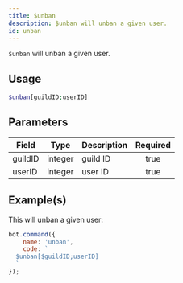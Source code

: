 ```yaml
---
title: $unban
description: $unban will unban a given user.
id: unban
---
```


`$unban` will unban a given user.

## Usage

```php
$unban[guildID;userID]
```

## Parameters

| Field   | Type    | Description | Required |
|---------|---------|-------------|:--------:|
| guildID | integer | guild ID    |   true   |
| userID  | integer | user ID     |   true   |

## Example(s)

This will unban a given user:

```javascript
bot.command({
    name: 'unban',
    code: `
  $unban[$guildID;userID]
  `
});
```